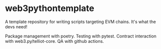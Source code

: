 # web3pythontemplate
A template repository for writing scripts targeting EVM chains. It's what the devs need!

Package management with poetry.
Testing with pytest.
Contract interaction with web3.py/telliot-core.
QA with github actions.
